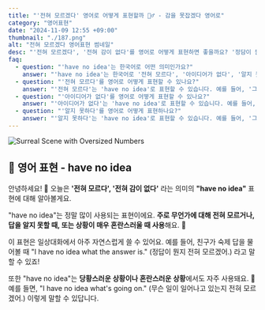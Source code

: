 ```yaml
---
title: "'전혀 모르겠다' 영어로 어떻게 표현할까 🤷‍♂️ - 감을 못잡겠다 영어로"
category: "영어표현"
date: "2024-11-09 12:55 +09:00"
thumbnail: "./187.png"
alt: "전혀 모르겠다 영어표현 썸네일"
desc: "'전혀 모르겠다', '전혀 감이 없다'를 영어로 어떻게 표현하면 좋을까요? '정담이 뭔지 전혀 모르겠어', '무슨일이 일어나는지 감을 못잡겠어' 등을 영어로 표현하는 법을 배워봅시다. 다양한 예문을 통해서 연습하고 본인의 표현으로 만들어 보세요."
faq:
  - question: "'have no idea'는 한국어로 어떤 의미인가요?"
    answer: "'have no idea'는 한국어로 '전혀 모르다', '아이디어가 없다', '알지 못하다' 등으로 번역될 수 있습니다. 어떤 것에 대해 전혀 지식이나 정보가 없음을 나타낼 때 사용합니다."
  - question: "'전혀 모르다'를 영어로 어떻게 표현할 수 있나요?"
    answer: "'전혀 모르다'는 'have no idea'로 표현할 수 있습니다. 예를 들어, '그가 어디에 있는지 전혀 몰라'는 'I have no idea where he is'로 말할 수 있습니다."
  - question: "'아이디어가 없다'를 영어로 어떻게 표현할 수 있나요?"
    answer: "'아이디어가 없다'는 'have no idea'로 표현할 수 있습니다. 예를 들어, '어떤 영화를 봐야 할지 아이디어가 없어'는 'I have no idea what movie to watch'로 말할 수 있습니다."
  - question: "'알지 못하다'를 영어로 어떻게 표현하나요?"
    answer: "'알지 못하다'는 'have no idea'로 표현할 수 있습니다. 예를 들어, '그 문제의 해결책을 알지 못해'는 'I have no idea how to solve that problem'으로 표현할 수 있습니다."
---
```


![Surreal Scene with Oversized Numbers](./187-1.jpeg)

## 🌟 영어 표현 - have no idea

안녕하세요! 👋 오늘은 **'전혀 모르다', '전혀 감이 없다'** 라는 의미의 **"have no idea"** 표현에 대해 알아볼게요.

"have no idea"는 정말 많이 사용되는 표현이에요. **주로 무언가에 대해 전혀 모르거나, 답을 알지 못할 때, 또는 상황이 매우 혼란스러울 때 사용**해요. 🤔

이 표현은 일상대화에서 아주 자연스럽게 쓸 수 있어요. 예를 들어, 친구가 숙제 답을 물어볼 때 "I have no idea what the answer is." (정답이 뭔지 전혀 모르겠어.) 라고 말할 수 있죠!

또한 "have no idea"는 **당황스러운 상황이나 혼란스러운 상황**에서도 자주 사용돼요. 🫤 예를 들면, "I have no idea what's going on." (무슨 일이 일어나고 있는지 전혀 모르겠어.) 이렇게 말할 수 있답니다.

<ins class="adsbygoogle"
     style="display:block"
     data-ad-client="ca-pub-1465612013356152"
     data-ad-slot="2106896038"
     data-ad-format="auto"
     data-full-width-responsive="true"></ins>

<script>
     (adsbygoogle = window.adsbygoogle || []).push({});

## 📖 예문

"이 문제 어떻게 푸는지 알아?"

"Do you know how to solve this problem?"

"전혀 모르겠어."

"I have no idea."

자, 이제 "have no idea"를 활용한 예문들을 소리 내어 연습해볼까요? 🎯

## 💬 연습해보기

<ul data-interactive-list>
  <li data-interactive-item>
    <span data-toggler>그녀가 무슨 말을 하는지 하나도 모르겠어. 너무 빨리 말하잖아.</span>
    <span data-answer>I have no idea what she's talking about. She's speaking way too fast.</span>
  </li>
  <li data-interactive-item>
    <span data-toggler>네가 올 줄은 꿈에도 몰랐어!</span>
    <span data-answer>I had no idea you were coming!</span>
  </li>
  <li data-interactive-item>
    <span data-toggler>휴대폰이 자꾸 꺼지는데 왜 그런지 모르겠네. 새로 사야 할 것 같아.</span>
    <span data-answer>I have no idea why my phone <a href="/blog/in-english/291.keep-ing/">keeps crashing</a>. Maybe I should get a new one.</span>
  </li>
  <li data-interactive-item>
    <span data-toggler>내가 어떻게 그 시험에 통과했는지 도저히 모르겠어.</span>
    <span data-answer>I have no idea how I <a href="/blog/in-english/175.manage-to/">managed to</a> pass that test.</span>
  </li>
  <li data-interactive-item>
    <span data-toggler>올해 크리스마스에 엄마한테 뭘 선물해야할지 모르겠어.</span>
    <span data-answer>I've got no idea what to get Mom for Christmas this year.</span>
  </li>
  <li data-interactive-item>
    <span data-toggler>처음 코딩 시작했을 때는 이게 내 직업이 될 줄은 상상도 못했어.</span>
    <span data-answer>When I first started coding, I had no idea it would become my career.</span>
  </li>
  <li data-interactive-item>
    <span data-toggler>영화 마지막에 무슨 일이 일어났는지 하나도 모르겠어.</span>
    <span data-answer>I have literally no idea what happened at the end of that movie.</span>
  </li>
  <li data-interactive-item>
    <span data-toggler>A: 경기장 가는 길 아세요? B: 전혀 모르는데, 구글 지도로 한번 찾아볼게요.</span>
    <span data-answer>A: Do you know how to get to the stadium? B: No idea, let me check Google Maps.</span>
  </li>
  <li data-interactive-item>
    <span data-toggler>요즘 쟤가 왜 이상하게 행동하는지 모르겠어. 뭔가 문제가 있나 봐.</span>
    <span data-answer>I've got no idea why he's acting so <a href="/blog/in-english/296.weird/">weird</a> lately. Something must be wrong.</span>
  </li>
</ul>

## 🤝 함께 알아두면 좋은 표현들



### have a clue

'have a clue'은 **"감을 잡다" 또는 "단서를 가지다"** 라는 뜻이에요. 어떤 상황이나 문제에 대해 **어떤 정보를 가지고 있거나 이해하고 있는 상태**를 나타내요. 'have no idea'와는 정반대의 의미로, 무언가를 알고 있다는 것을 강조할 때 사용해요.

- "I have a clue about how we can solve this problem."
- "이 문제를 어떻게 해결할 수 있을지 감이 좀 잡혔어."

### know for sure

'know for sure'는 **"확실히 알다"** 라는 뜻이에요. 어떤 사실이나 정보에 대해 **확신을 가지고 알 때** 사용되며, 'have no idea'와는 반대의 의미를 가집니다. 주로 자신이 알고 있는 정보에 대한 신뢰를 강조할 때 사용해요.

- "I know for sure that she'll get the promotion"
- "그녀가 승진할 거란 걸 확실히 알아"
---

오늘은 **'전혀 모르다'** 를 표현하는 **'have no idea'** 에 대해 배워봤어요. 정말 실용적인 표현이죠? **무언가를 전혀 모를 때나 혼란스러운 상황**에서 이 표현을 사용하면 여러분의 영어가 더욱 자연스러워질 거예요! 😊

다음에 또 유용한 표현으로 찾아올게요. 그때까지 오늘 배운 표현 열심히 연습해보세요! 화이팅! 💪
